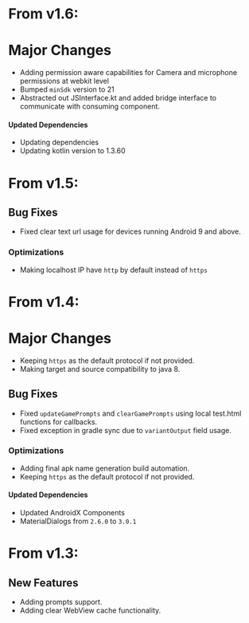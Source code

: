 # From v1.6:

# Major Changes
* Adding permission aware capabilities for Camera and microphone permissions at webkit level
* Bumped `minSdk` version to 21
* Abstracted out JSInterface.kt and added bridge interface to communicate with consuming component.

#### Updated Dependencies
* Updating dependencies
* Updating kotlin version to 1.3.60

# From v1.5:

## Bug Fixes
* Fixed clear text url usage for devices running Android 9 and above.

### Optimizations
* Making localhost IP have `http` by default instead of `https`

# From v1.4:

# Major Changes
* Keeping `https` as the default protocol if not provided.
* Making target and source compatibility to java 8.

## Bug Fixes
* Fixed `updateGamePrompts` and `clearGamePrompts` using local test.html functions for callbacks.
* Fixed exception in gradle sync due to `variantOutput` field usage.

### Optimizations
* Adding final apk name generation build automation.
* Keeping `https` as the default protocol if not provided.

#### Updated Dependencies
* Updated AndroidX Components
* MaterialDialogs from `2.6.0` to `3.0.1`

# From v1.3:

## New Features
* Adding prompts support.
* Adding clear WebView cache functionality.

